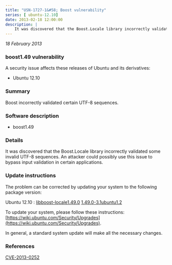 ```yaml
---
title: "USN-1727-1&#58; Boost vulnerability"
series: [ ubuntu-12.10]
date: 2013-02-18 12:00:00
description: |
    It was discovered that the Boost.Locale library incorrectly validated some invalid UTF-8 sequences. An attacker could possibly use this issue to bypass input validation in certain applications. 
--- 
```

 
 

*18 February 2013*

### boost1.49 vulnerability

A security issue affects these releases of Ubuntu and its derivatives:

* Ubuntu 12.10

### Summary

Boost incorrectly validated certain UTF-8 sequences. 

### Software description

* boost1.49 

### Details

It was discovered that the Boost.Locale library incorrectly validated some invalid UTF-8 sequences. An attacker could possibly use this issue to bypass input validation in certain applications. 

### Update instructions

The problem can be corrected by updating your system to the following package version:

Ubuntu 12.10
 : [libboost-locale1.49.0](https://launchpad.net/ubuntu/+source/boost1.49) <span> [1.49.0-3.1ubuntu1.2](https://launchpad.net/ubuntu/+source/boost1.49/1.49.0-3.1ubuntu1.2) </span> 

To update your system, please follow these instructions: [https://wiki.ubuntu.com/Security/Upgrades](https://wiki.ubuntu.com/Security/Upgrades).

In general, a standard system update will make all the necessary changes. 

### References

 
 [CVE-2013-0252](http://people.ubuntu.com/~ubuntu-security/cve/CVE-2013-0252)
 


